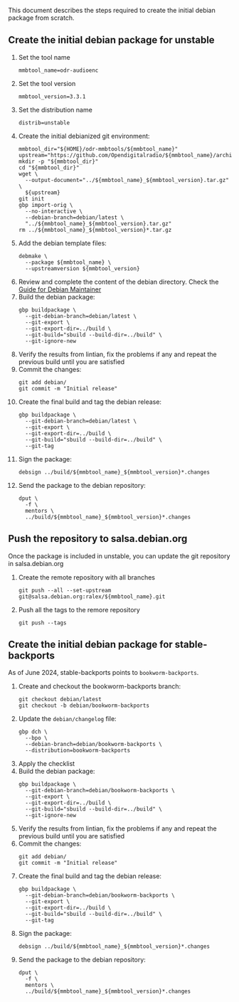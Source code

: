 This document describes the steps required to create the
initial debian package from scratch.

## Create the initial debian package for unstable

1. Set the tool name
   ```
   mmbtool_name=odr-audioenc
   ```
1. Set the tool version
   ```
   mmbtool_version=3.3.1
   ```
1. Set the distribution name
   ```
   distrib=unstable
   ```
1. Create the initial debianized git environment:
   ```
   mmbtool_dir="${HOME}/odr-mmbtools/${mmbtool_name}"
   upstream="https://github.com/Opendigitalradio/${mmbtool_name}/archive/refs/tags/v${mmbtool_version}.tar.gz"
   mkdir -p "${mmbtool_dir}"
   cd "${mmbtool_dir}"
   wget \
     --output-document="../${mmbtool_name}_${mmbtool_version}.tar.gz" \
     ${upstream}
   git init
   gbp import-orig \
     --no-interactive \
     --debian-branch=debian/latest \
     "../${mmbtool_name}_${mmbtool_version}.tar.gz"
   rm ../${mmbtool_name}_${mmbtool_version}*.tar.gz
   ```
1. Add the debian template files:
   ```
   debmake \
     --package ${mmbtool_name} \
     --upstreamversion ${mmbtool_version}
   ```
1. Review and complete the content of the debian directory. Check the [Guide for Debian Maintainer](https://www.debian.org/doc/manuals/debmake-doc/index.en.html)
1. Build the debian package:
   ```
   gbp buildpackage \
     --git-debian-branch=debian/latest \
     --git-export \
     --git-export-dir=../build \
     --git-build="sbuild --build-dir=../build" \
     --git-ignore-new
   ```
1. Verify the results from lintian, fix the problems if any and repeat the 
previous build until you are satisfied
1. Commit the changes:
   ```
   git add debian/
   git commit -m "Initial release"
   ```
1. Create the final build and tag the debian release:
   ```
   gbp buildpackage \
     --git-debian-branch=debian/latest \
     --git-export \
     --git-export-dir=../build \
     --git-build="sbuild --build-dir=../build" \
     --git-tag
   ```
1. Sign the package:
   ```
   debsign ../build/${mmbtool_name}_${mmbtool_version}*.changes
   ```
1. Send the package to the debian repository:
   ```
   dput \
     -f \
     mentors \
     ../build/${mmbtool_name}_${mmbtool_version}*.changes
   ```

## Push the repository to salsa.debian.org
Once the package is included in unstable, you can update the git repository in salsa.debian.org

1. Create the remote repository with all branches
   ```
   git push --all --set-upstream git@salsa.debian.org:ralex/${mmbtool_name}.git
   ```
1. Push all the tags to the remore repository
   ```
   git push --tags
   ```

## Create the initial debian package for stable-backports
As of June 2024, stable-backports points to `bookworm-backports`.

1. Create and checkout the bookworm-backports branch:
   ```
   git checkout debian/latest
   git checkout -b debian/bookworm-backports
   ```
1. Update the `debian/changelog` file:
   ```
   gbp dch \
     --bpo \
     --debian-branch=debian/bookworm-backports \
     --distribution=bookworm-backports
   ```
1. Apply the checklist
1. Build the debian package:
   ```
   gbp buildpackage \
     --git-debian-branch=debian/bookworm-backports \
     --git-export \
     --git-export-dir=../build \
     --git-build="sbuild --build-dir=../build" \
     --git-ignore-new
   ```
1. Verify the results from lintian, fix the problems if any and repeat the 
previous build until you are satisfied
1. Commit the changes:
   ```
   git add debian/
   git commit -m "Initial release"
   ```
1. Create the final build and tag the debian release:
   ```
   gbp buildpackage \
     --git-debian-branch=debian/bookworm-backports \
     --git-export \
     --git-export-dir=../build \
     --git-build="sbuild --build-dir=../build" \
     --git-tag
   ```
1. Sign the package:
   ```
   debsign ../build/${mmbtool_name}_${mmbtool_version}*.changes
   ```
1. Send the package to the debian repository:
   ```
   dput \
     -f \
     mentors \
     ../build/${mmbtool_name}_${mmbtool_version}*.changes
   ```

